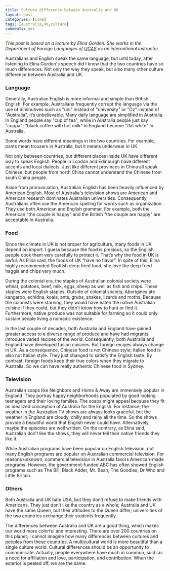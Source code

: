 ```yaml
---
title: Culture difference between Australia and UK
layout: post
categories: [LIFE]
tags: [Australia,UK,culture]
comments: yes
---
```



*This post is based on a lecture by Elina Gordon. She works in the Department of Foreign Languages of [UCAS](http://en.wikipedia.org/wiki/University_of_the_Chinese_Academy_of_Sciences) as an international instructor.*

Australians and English speak the same language, but until today, after listening to Elina Gordon's speech did I know that the two countries have so much differences. Not only the way they speak, but also many other culture difference between Australia and UK.

### Language

Generally, Australian English is more informal and simple than British English. For example, Australians frequently corrupt the language via the use of diminutives such as "uni" instead of "university" or "Oz" instead of "Australia", it’s unbelievable. Many daily language are simplified in Australia. In England people say "cup of tea", while in Australia people just say "cuppa"; "black coffee with hot milk" in England become "flat white" in Australia. 

Some words have different meanings in the two countries. For example, pants mean trousers in Australia, but it means underwear in UK.

Not only between countries, but different places inside UK have different way to speak English. People in London and Edinburgh have different accents and local dialects. Just like different provinces in China all speak Chinese, but people from north China cannot understand the Chinese from south China people. 

Aside from pronunciation, Australian English has been heavily influenced by American English. Most of Australia's television shows are American and American research dominates Australian universities. Consequently, Australians often use the American spelling for words such as organization. They use both American and English grammar. For example, both the American "the couple is happy" and the British "the couple are happy" are acceptable in Australia.

### Food

Since the climate in UK is not proper for agriculture, many foods in UK depend on import. I guess because the food is precious, so the English people cook them very carefully to protect it. That’s why the food in UK is awful. As Elina said, the foods of UK “have no flavor”. In spite of this, Elina highly recommended Scottish deep fried food, she love the deep fried haggis and chips very much.

During the colonial era, the staples of Australian colonial society were wheat, potatoes, beef, milk, eggs, sheep as well as fish and chips. These staples were English staples. Outside of colonial society, Aborigines ate kangaroo, echidna, koala, ants, grubs, snakes, lizards and moths. Because the colonists were starving, they would have eaten the native Australian cuisine if they could, but they didn't know how to hunt or find it. Furthermore, native produce was not suitable for farming so it could only sustain people living a nomadic existence.

In the last couple of decades, both Australia and England have gained greater access to a diverse range of produce and have had migrants introduce varied recipes of the world. Consequently, both Australia and England have developed fusion cuisines. But foreign recipes always change in UK. As a consequence, Chinese food is not Chinese style; Italian food is also not Italian style. They just changed to satisfy the English taste. By contrast, foreign foods keep their true colors when they migrate to Australia. So we can have really authentic Chinese food in Sydney. 


### Television

Australian soaps like Neighbors and Home & Away are immensely popular in England. They portray happy neighborhoods populated by good looking teenagers and their loving families. The soaps might appeal because they fit an idealized conception of Australia for the English. For instance, the weather in the Australian TV shows are always looks graceful, but the weather in England are cloudy, chilly and rainy all the time. So the shows provide a beautiful world that English never could have. Alternatively, maybe the episodes are well written. On the contrary, as Elina said, Australian don’t like the shows, they will never tell their native friends they like it.

While Australian programs have been popular on English television, not many English programs are popular on Australian commercial television. For reasons unknown, commercial television in Australia favors American-made programs. However, the government-funded ABC has often showed English programs such as The Bill, Black Adder, Mr. Bean, The Goodies, Dr Who and Little Britain.

### Others

Both Australia and UK hate USA, but they don’t refuse to make friends with Americans. They just don’t like the country as a whole; Australia and UK have the same Queen, but their attitudes to the Queen differ; universities of the two countries exchange their students frequently.

The differences between Australia and UK are a good thing, which makes our world more colorful and interesting. There are over 200 countries on this planet; I cannot imagine how many differences between cultures and peoples from these countries. A multicultural world is more beautiful than a single culture world. Cultural differences should be an opportunity to communicate. Actually, people everywhere have much in common, such as a need for affiliation and love, participation, and contribution. When the exterior is peeled off, we are the same.